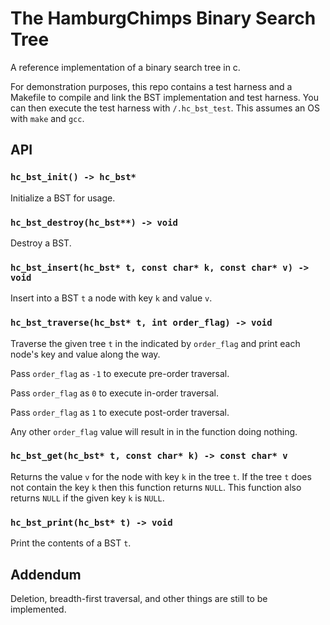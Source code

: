 # The HamburgChimps Binary Search Tree

A reference implementation of a binary search tree in c.

For demonstration purposes, this repo contains a test harness and a Makefile to compile and link the BST implementation and test harness. You can then execute the test harness with `/.hc_bst_test`. This assumes an OS with `make` and `gcc`. 

## API

### `hc_bst_init() -> hc_bst*`

Initialize a BST for usage.

### `hc_bst_destroy(hc_bst**) -> void`

Destroy a BST.

### `hc_bst_insert(hc_bst* t, const char* k, const char* v) -> void`

Insert into a BST `t` a node with key `k` and value `v`.

### `hc_bst_traverse(hc_bst* t, int order_flag) -> void`

Traverse the given tree `t` in the indicated by `order_flag` and print each node's key and value along the way.

Pass `order_flag` as `-1` to execute pre-order traversal.

Pass `order_flag` as `0` to execute in-order traversal.

Pass `order_flag` as `1` to execute post-order traversal.

Any other `order_flag` value will result in in the function doing nothing.

### `hc_bst_get(hc_bst* t, const char* k) -> const char* v`

Returns the value `v` for the node with key `k` in the tree `t`. If the tree `t` does not
contain the key `k` then this function returns `NULL`. This function also returns `NULL` if
the given key `k` is `NULL`.

### `hc_bst_print(hc_bst* t) -> void`

Print the contents of a BST `t`.

## Addendum
Deletion, breadth-first traversal, and other things are still to be implemented.
